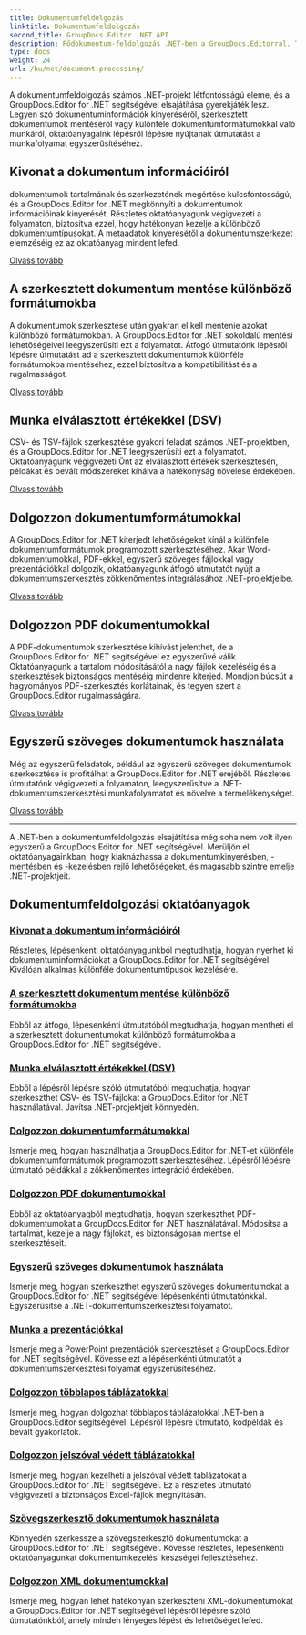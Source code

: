 ```yaml
---
title: Dokumentumfeldolgozás
linktitle: Dokumentumfeldolgozás
second_title: GroupDocs.Editor .NET API
description: Fődokumentum-feldolgozás .NET-ben a GroupDocs.Editorral. Tanuljon meg információkat kinyerni, különféle formátumokba menteni, és könnyedén dolgozzon a különböző dokumentumtípusokkal.
type: docs
weight: 24
url: /hu/net/document-processing/
---
```


A dokumentumfeldolgozás számos .NET-projekt létfontosságú eleme, és a GroupDocs.Editor for .NET segítségével elsajátítása gyerekjáték lesz. Legyen szó dokumentuminformációk kinyeréséről, szerkesztett dokumentumok mentéséről vagy különféle dokumentumformátumokkal való munkáról, oktatóanyagaink lépésről lépésre nyújtanak útmutatást a munkafolyamat egyszerűsítéséhez.

## Kivonat a dokumentum információiról

dokumentumok tartalmának és szerkezetének megértése kulcsfontosságú, és a GroupDocs.Editor for .NET megkönnyíti a dokumentumok információinak kinyerését. Részletes oktatóanyagunk végigvezeti a folyamaton, biztosítva ezzel, hogy hatékonyan kezelje a különböző dokumentumtípusokat. A metaadatok kinyerésétől a dokumentumszerkezet elemzéséig ez az oktatóanyag mindent lefed.

[Olvass tovább](./extract-document-info/)

## A szerkesztett dokumentum mentése különböző formátumokba

A dokumentumok szerkesztése után gyakran el kell mentenie azokat különböző formátumokban. A GroupDocs.Editor for .NET sokoldalú mentési lehetőségeivel leegyszerűsíti ezt a folyamatot. Átfogó útmutatónk lépésről lépésre útmutatást ad a szerkesztett dokumentumok különféle formátumokba mentéséhez, ezzel biztosítva a kompatibilitást és a rugalmasságot.

[Olvass tovább](./save-edited-document-various-formats/)

## Munka elválasztott értékekkel (DSV)

CSV- és TSV-fájlok szerkesztése gyakori feladat számos .NET-projektben, és a GroupDocs.Editor for .NET leegyszerűsíti ezt a folyamatot. Oktatóanyagunk végigvezeti Önt az elválasztott értékek szerkesztésén, példákat és bevált módszereket kínálva a hatékonyság növelése érdekében.

[Olvass tovább](./work-dsv/)

## Dolgozzon dokumentumformátumokkal

A GroupDocs.Editor for .NET kiterjedt lehetőségeket kínál a különféle dokumentumformátumok programozott szerkesztéséhez. Akár Word-dokumentumokkal, PDF-ekkel, egyszerű szöveges fájlokkal vagy prezentációkkal dolgozik, oktatóanyagunk átfogó útmutatót nyújt a dokumentumszerkesztés zökkenőmentes integrálásához .NET-projektjeibe.

[Olvass tovább](./work-document-formats/)

## Dolgozzon PDF dokumentumokkal

A PDF-dokumentumok szerkesztése kihívást jelenthet, de a GroupDocs.Editor for .NET segítségével ez egyszerűvé válik. Oktatóanyagunk a tartalom módosításától a nagy fájlok kezeléséig és a szerkesztések biztonságos mentéséig mindenre kiterjed. Mondjon búcsút a hagyományos PDF-szerkesztés korlátainak, és tegyen szert a GroupDocs.Editor rugalmasságára.

[Olvass tovább](./work-pdf-documents/)

## Egyszerű szöveges dokumentumok használata

Még az egyszerű feladatok, például az egyszerű szöveges dokumentumok szerkesztése is profitálhat a GroupDocs.Editor for .NET erejéből. Részletes útmutatónk végigvezeti a folyamaton, leegyszerűsítve a .NET-dokumentumszerkesztési munkafolyamatot és növelve a termelékenységet.

[Olvass tovább](./work-plain-text-documents/)

---

A .NET-ben a dokumentumfeldolgozás elsajátítása még soha nem volt ilyen egyszerű a GroupDocs.Editor for .NET segítségével. Merüljön el oktatóanyagainkban, hogy kiaknázhassa a dokumentumkinyerésben, -mentésben és -kezelésben rejlő lehetőségeket, és magasabb szintre emelje .NET-projektjeit.
## Dokumentumfeldolgozási oktatóanyagok
### [Kivonat a dokumentum információiról](./extract-document-info/)
Részletes, lépésenkénti oktatóanyagunkból megtudhatja, hogyan nyerhet ki dokumentuminformációkat a GroupDocs.Editor for .NET segítségével. Kiválóan alkalmas különféle dokumentumtípusok kezelésére.
### [A szerkesztett dokumentum mentése különböző formátumokba](./save-edited-document-various-formats/)
Ebből az átfogó, lépésenkénti útmutatóból megtudhatja, hogyan mentheti el a szerkesztett dokumentumokat különböző formátumokba a GroupDocs.Editor for .NET segítségével.
### [Munka elválasztott értékekkel (DSV)](./work-dsv/)
Ebből a lépésről lépésre szóló útmutatóból megtudhatja, hogyan szerkeszthet CSV- és TSV-fájlokat a GroupDocs.Editor for .NET használatával. Javítsa .NET-projektjeit könnyedén.
### [Dolgozzon dokumentumformátumokkal](./work-document-formats/)
Ismerje meg, hogyan használhatja a GroupDocs.Editor for .NET-et különféle dokumentumformátumok programozott szerkesztéséhez. Lépésről lépésre útmutató példákkal a zökkenőmentes integráció érdekében.
### [Dolgozzon PDF dokumentumokkal](./work-pdf-documents/)
Ebből az oktatóanyagból megtudhatja, hogyan szerkeszthet PDF-dokumentumokat a GroupDocs.Editor for .NET használatával. Módosítsa a tartalmat, kezelje a nagy fájlokat, és biztonságosan mentse el szerkesztéseit.
### [Egyszerű szöveges dokumentumok használata](./work-plain-text-documents/)
Ismerje meg, hogyan szerkeszthet egyszerű szöveges dokumentumokat a GroupDocs.Editor for .NET segítségével lépésenkénti útmutatónkkal. Egyszerűsítse a .NET-dokumentumszerkesztési folyamatot.
### [Munka a prezentációkkal](./work-presentations/)
Ismerje meg a PowerPoint prezentációk szerkesztését a GroupDocs.Editor for .NET segítségével. Kövesse ezt a lépésenkénti útmutatót a dokumentumszerkesztési folyamat egyszerűsítéséhez.
### [Dolgozzon többlapos táblázatokkal](./work-multi-tab-spreadsheets/)
Ismerje meg, hogyan dolgozhat többlapos táblázatokkal .NET-ben a GroupDocs.Editor segítségével. Lépésről lépésre útmutató, kódpéldák és bevált gyakorlatok.
### [Dolgozzon jelszóval védett táblázatokkal](./work-password-protected-spreadsheets/)
Ismerje meg, hogyan kezelheti a jelszóval védett táblázatokat a GroupDocs.Editor for .NET segítségével. Ez a részletes útmutató végigvezeti a biztonságos Excel-fájlok megnyitásán.
### [Szövegszerkesztő dokumentumok használata](./work-word-processing-documents/)
Könnyedén szerkessze a szövegszerkesztő dokumentumokat a GroupDocs.Editor for .NET segítségével. Kövesse részletes, lépésenkénti oktatóanyagunkat dokumentumkezelési készségei fejlesztéséhez.
### [Dolgozzon XML dokumentumokkal](./work-xml-documents/)
Ismerje meg, hogyan lehet hatékonyan szerkeszteni XML-dokumentumokat a GroupDocs.Editor for .NET segítségével lépésről lépésre szóló útmutatónkból, amely minden lényeges lépést és lehetőséget lefed.